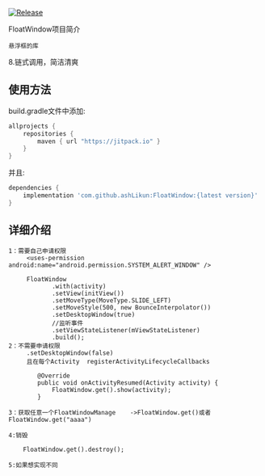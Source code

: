 [![Release](https://jitpack.io/v/ashLikun/FloatWindow.svg)](https://jitpack.io/#ashLikun/FloatWindow)

FloatWindow项目简介
    
	悬浮框的库


8.链式调用，简洁清爽
## 使用方法

build.gradle文件中添加:
```gradle
allprojects {
    repositories {
        maven { url "https://jitpack.io" }
    }
}
```
并且:

```gradle
dependencies {
    implementation 'com.github.ashLikun:FloatWindow:{latest version}'
}
```

## 详细介绍

	1：需要自己申请权限
		 <uses-permission android:name="android.permission.SYSTEM_ALERT_WINDOW" />
	
		 FloatWindow
                .with(activity)
                .setView(initView())
                .setMoveType(MoveType.SLIDE_LEFT)
                .setMoveStyle(500, new BounceInterpolator())
                .setDesktopWindow(true)
				//监听事件
                .setViewStateListener(mViewStateListener)
                .build();
	2：不需要申请权限
		 .setDesktopWindow(false)
		 且在每个Activity  registerActivityLifecycleCallbacks
		 
            @Override
            public void onActivityResumed(Activity activity) {
                FloatWindow.get().show(activity);
            }
			
	3：获取任意一个FloatWindowManage    ->FloatWindow.get()或者 FloatWindow.get("aaaa")
	
	4:销毁
	
		FloatWindow.get().destroy();
	
	5:如果想实现不同